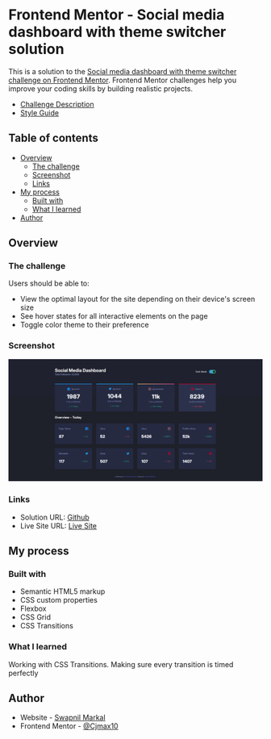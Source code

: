# Frontend Mentor - Social media dashboard with theme switcher solution

This is a solution to the [Social media dashboard with theme switcher challenge on Frontend Mentor](https://www.frontendmentor.io/challenges/social-media-dashboard-with-theme-switcher-6oY8ozp_H). Frontend Mentor challenges help you improve your coding skills by building realistic projects. 

- [Challenge Description](challenge.md)
- [Style Guide](style-guide.md)

## Table of contents

- [Overview](#overview)
  - [The challenge](#the-challenge)
  - [Screenshot](#screenshot)
  - [Links](#links)
- [My process](#my-process)
  - [Built with](#built-with)
  - [What I learned](#what-i-learned)
- [Author](#author)

## Overview

### The challenge

Users should be able to:

- View the optimal layout for the site depending on their device's screen size
- See hover states for all interactive elements on the page
- Toggle color theme to their preference

### Screenshot

![](./screenshot.png)

### Links

- Solution URL: [Github](https://github.com/Cjmax10/social-media-dashboard)
- Live Site URL: [Live Site](https://cjmax10.github.io/social-media-dashboard/)

## My process

### Built with

- Semantic HTML5 markup
- CSS custom properties
- Flexbox
- CSS Grid
- CSS Transitions

### What I learned

Working with CSS Transitions. Making sure every transition is timed perfectly

## Author

- Website - [Swapnil Markal](https://cjmax10.github.io/Portfolio/)
- Frontend Mentor - [@Cjmax10](https://www.frontendmentor.io/profile/Cjmax10)
